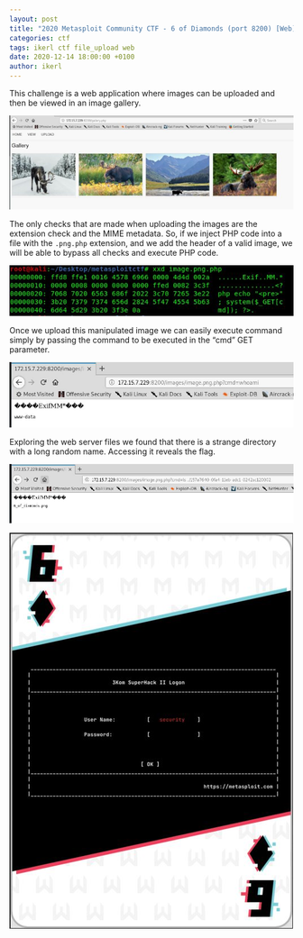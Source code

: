 ```yaml
---
layout: post
title: "2020 Metasploit Community CTF - 6 of Diamonds (port 8200) [Web]"
categories: ctf
tags: ikerl ctf file_upload web
date: 2020-12-14 18:00:00 +0100
author: ikerl
---
```


This challenge is a web application where images can be uploaded and then be viewed in an image gallery.

![](photos-768x255.jpg)

The only checks that are made when uploading the images are the extension check and the MIME metadata. So, if we inject PHP code into a file with the `.png.php` extension, and we add the header of a valid image, we will be able to bypass all checks and execute PHP code.

![](payload_metasploit2020.jpg)

Once we upload this manipulated image we can easily execute command simply by passing the command to be executed in the “cmd” GET parameter.

![](metasploit2020_rce.jpg)

Exploring the web server files we found that there is a strange directory with a long random name. Accessing it reveals the flag.

![](metasploit2020_searching_card.jpg)

![](metasploit2020_6_of_diamonds.jpg)
